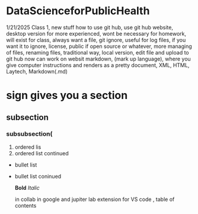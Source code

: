 # DataScienceforPublicHealth
1/21/2025 Class 1, new stuff how to use git hub, use git hub website, desktop version for more experienced, wont be necessary for homework, will exist for class, always want a file, git ignore, useful for log files, if you want it to ignore, license, public if open source or whatever,
more managing of files, renaming files, 
  traditional way, local version, edit file and upload to git hub
    now can work on websit
markdown, (mark up language), where you give computer instructions and renders as a pretty document, XML, HTML, Laytech, Markdown(.md)
# sign gives you a section 
## subsection
### subsubsection(

1. ordered lis
2. ordered list continued

* bullet list
* bullet list coninued

  **Bold**
  *Italic*

  in collab in google and jupiter lab extension for VS code , table of contents
